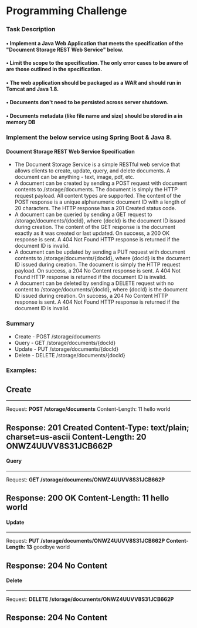 # Programming Challenge  

### Task Description
#### • Implement a Java Web Application that meets the specification of the "Document Storage REST Web Service" below.
#### • Limit the scope to the specification. The only error cases to be aware of are those outlined in the specification.
#### • The web application should be packaged as a WAR and should run in Tomcat and Java 1.8.
#### • Documents don't need to be persisted across server shutdown.
#### • Documents metadata (like file name and size) should be stored in a in memory DB 

### Implement the below service using Spring Boot & Java 8.

#### Document Storage REST Web Service Specification
- The Document Storage Service is a simple RESTful web service that allows clients to create, update, query, and delete documents. A document can be anything - text, image, pdf, etc.
- A document can be created by sending a POST request with document contents to /storage/documents. The document is simply the HTTP request payload. All content types are supported. The content of the POST response is a unique alphanumeric document ID with a length of 20 characters. The HTTP response has a 201 Created status code.
- A document can be queried by sending a GET request to /storage/documents/{docId}, where {docId} is the document ID issued during creation. The content of the GET response is the document exactly as it was created or last updated. On success, a 200 OK response is sent. A 404 Not Found HTTP response is returned if the document ID is invalid.
- A document can be updated by sending a PUT request with document contents to /storage/documents/{docId}, where {docId} is the document ID issued during creation. The document is simply the HTTP request payload. On success, a 204 No Content response is sent. A 404 Not Found HTTP response is returned if the document ID is invalid.
- A document can be deleted by sending a DELETE request with no content to /storage/documents/{docId}, where {docId} is the document ID issued during creation. On success, a 204 No Content HTTP response is sent. A 404 Not Found HTTP response is returned if the document ID is invalid.

### Summary
- Create - POST /storage/documents
- Query - GET /storage/documents/{docId} 
- Update - PUT /storage/documents/{docId} 
- Delete - DELETE /storage/documents/{docId}
 
### Examples:

## Create
---
Request:
__POST /storage/documents__
Content-Length: 11
hello world

Response:
201 Created
Content-Type: text/plain; charset=us-ascii Content-Length: 20
ONWZ4UUVV8S31JCB662P
---

#### Query
---
Request:
__GET /storage/documents/ONWZ4UUVV8S31JCB662P__

Response:
200 OK
Content-Length: 11
hello world
---

#### Update
---
Request:
__PUT /storage/documents/ONWZ4UUVV8S31JCB662P Content-Length: 13__
goodbye world

Response:
204 No Content
---

#### Delete
---
Request:
__DELETE /storage/documents/ONWZ4UUVV8S31JCB662P__

Response:
204 No Content
---
